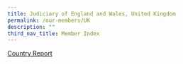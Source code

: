 ```yaml
---
title: Judiciary of England and Wales, United Kingdom
permalink: /our-members/UK
description: ""
third_nav_title: Member Index
---
```

[Country Report]()